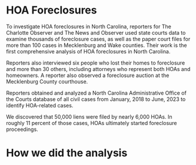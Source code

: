 # HOA Foreclosures

To investigate HOA foreclosures in North Carolina, reporters for The Charlotte Observer and The News and Observer used state courts data to examine thousands of foreclosure cases, as well as the paper court files for more than 100 cases in Mecklenburg and Wake counties. Their work is the first comprehensive analysis of HOA foreclosures in North Carolina.

Reporters also interviewed six people who lost their homes to foreclosure and more than 30 others, including attorneys who represent both HOAs and homeowners. A reporter also observed a foreclosure auction at the Mecklenburg County courthouse.

Reporters obtained and analyzed a North Carolina Administrative Office of the Courts database of all civil cases from January, 2018 to June, 2023 to identify HOA-related cases. 

We discovered that 50,000 liens were filed by nearly 6,000 HOAs. In roughly 11 percent of those cases, HOAs ultimately started foreclosure proceedings.

# How we did the analysis

